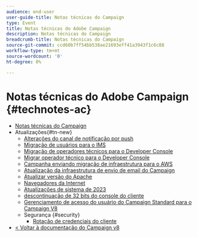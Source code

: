 ```yaml
---
audience: end-user
user-guide-title: Notas técnicas do Campaign
type: Event
title: Notas técnicas do Adobe Campaign
description: Notas técnicas do Campaign
breadcrumb-title: Notas técnicas do Campaign
source-git-commit: ccd60b7ff54bb538ae21693eff41a3943f1c6c88
workflow-type: tm+mt
source-wordcount: '0'
ht-degree: 0%

---
```



# Notas técnicas do Adobe Campaign {#technotes-ac}

+ [Notas técnicas do Campaign](technotes-home.md)
+ Atualizações{#tn-new}
   + [Alterações do canal de notificação por push](upgrades/push-technote.md)
   + [Migração de usuários para o IMS](upgrades/migrate-users-to-ims.md)
   + [Migração de operadores técnicos para o Developer Console](upgrades/ims-migration.md)
   + [Migrar operador técnico para o Developer Console](upgrades/ims-migration-old.md)
   + [Campanha enviando migração de infraestrutura para o AWS](upgrades/migrate-to-aws.md)
   + [Atualização da infraestrutura de envio de email do Campaign](upgrades/upgrade-to-aws.md)
   + [Atualizar versão do Apache](upgrades/apache.md)
   + [Navegadores da Internet](upgrades/browsers.md)
   + [Atualizações de sistema de 2023](upgrades/tech-stack-upgrade.md)
   + [descontinuação de 32 bits do console do cliente](upgrades/console.md)
   + [Gerenciamento de acesso do usuário do Campaign Standard para o Campaign V8](upgrades/user-management-acs.md)
   + Segurança {#security}
      + [Rotação de credenciais do cliente](security/credential-rotation-guide.md)
+ [&lt; Voltar à documentação do Campaign v8](https://experienceleague.adobe.com/pt-br/docs/campaign/campaign-v8/campaign-home)
